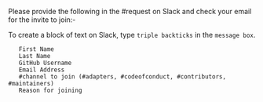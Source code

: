 Please provide the following in the #request on Slack and check your email for the invite to join:-

To create a block of text on Slack, type ```triple backticks``` in the `message box`.

```
   First Name
   Last Name
   GitHub Username
   Email Address
   #channel to join (#adapters, #codeofconduct, #contributors, #maintainers)
   Reason for joining
```
